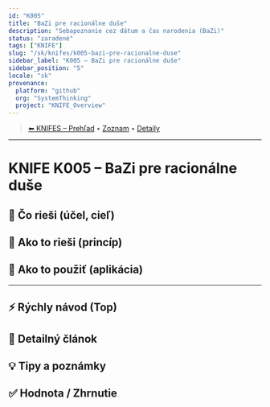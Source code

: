 ```yaml
---
id: "K005"
title: "BaZi pre racionálne duše"
description: "Sebapoznanie cez dátum a čas narodenia (BaZi)"
status: "zaradené"
tags: ["KNIFE"]
slug: "/sk/knifes/k005-bazi-pre-racionalne-duse"
sidebar_label: "K005 – BaZi pre racionálne duše"
sidebar_position: "5"
locale: "sk"
provenance:
  platform: "github"
  org: "SystemThinking"
  project: "KNIFE_Overview"
---
```

<!-- body:start -->

<!-- nav:knifes -->
> [⬅ KNIFES – Prehľad](../KNIFEsOverview.md) • [Zoznam](../KNIFE_Overview_List.md) • [Detaily](../KNIFE_Overview_Details.md)
---
# KNIFE K005 – BaZi pre racionálne duše

## 🎯 Čo rieši (účel, cieľ)

## 🧩 Ako to rieši (princíp)

## 🧪 Ako to použiť (aplikácia)

---

## ⚡ Rýchly návod (Top)

## 📜 Detailný článok

## 💡 Tipy a poznámky

## ✅ Hodnota / Zhrnutie
